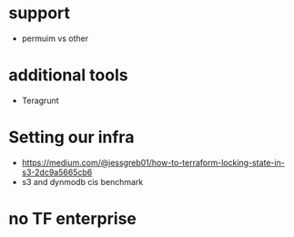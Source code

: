 # support 
  * permuim vs other 
# additional tools 
  * Teragrunt 
# Setting our infra
  * https://medium.com/@jessgreb01/how-to-terraform-locking-state-in-s3-2dc9a5665cb6
  * s3 and dynmodb cis benchmark 
# no TF enterprise
